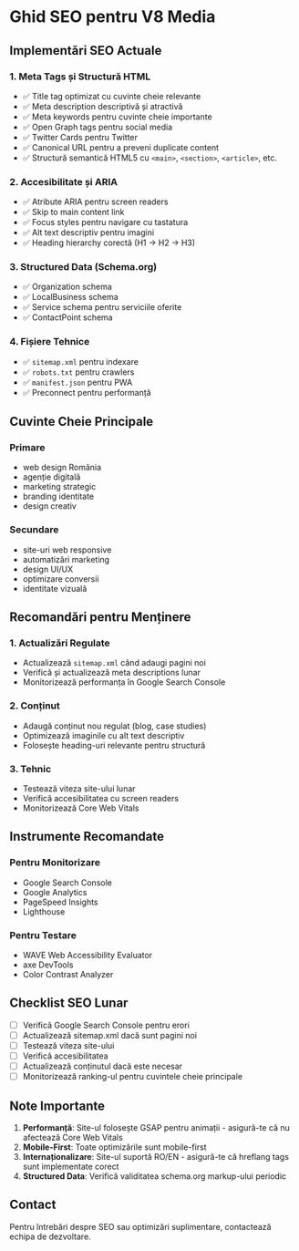 # Ghid SEO pentru V8 Media

## Implementări SEO Actuale

### 1. Meta Tags și Structură HTML
- ✅ Title tag optimizat cu cuvinte cheie relevante
- ✅ Meta description descriptivă și atractivă
- ✅ Meta keywords pentru cuvinte cheie importante
- ✅ Open Graph tags pentru social media
- ✅ Twitter Cards pentru Twitter
- ✅ Canonical URL pentru a preveni duplicate content
- ✅ Structură semantică HTML5 cu `<main>`, `<section>`, `<article>`, etc.

### 2. Accesibilitate și ARIA
- ✅ Atribute ARIA pentru screen readers
- ✅ Skip to main content link
- ✅ Focus styles pentru navigare cu tastatura
- ✅ Alt text descriptiv pentru imagini
- ✅ Heading hierarchy corectă (H1 → H2 → H3)

### 3. Structured Data (Schema.org)
- ✅ Organization schema
- ✅ LocalBusiness schema
- ✅ Service schema pentru serviciile oferite
- ✅ ContactPoint schema

### 4. Fișiere Tehnice
- ✅ `sitemap.xml` pentru indexare
- ✅ `robots.txt` pentru crawlers
- ✅ `manifest.json` pentru PWA
- ✅ Preconnect pentru performanță

## Cuvinte Cheie Principale

### Primare
- web design România
- agenție digitală
- marketing strategic
- branding identitate
- design creativ

### Secundare
- site-uri web responsive
- automatizări marketing
- design UI/UX
- optimizare conversii
- identitate vizuală

## Recomandări pentru Menținere

### 1. Actualizări Regulate
- Actualizează `sitemap.xml` când adaugi pagini noi
- Verifică și actualizează meta descriptions lunar
- Monitorizează performanța în Google Search Console

### 2. Conținut
- Adaugă conținut nou regulat (blog, case studies)
- Optimizează imaginile cu alt text descriptiv
- Folosește heading-uri relevante pentru structură

### 3. Tehnic
- Testează viteza site-ului lunar
- Verifică accesibilitatea cu screen readers
- Monitorizează Core Web Vitals

## Instrumente Recomandate

### Pentru Monitorizare
- Google Search Console
- Google Analytics
- PageSpeed Insights
- Lighthouse

### Pentru Testare
- WAVE Web Accessibility Evaluator
- axe DevTools
- Color Contrast Analyzer

## Checklist SEO Lunar

- [ ] Verifică Google Search Console pentru erori
- [ ] Actualizează sitemap.xml dacă sunt pagini noi
- [ ] Testează viteza site-ului
- [ ] Verifică accesibilitatea
- [ ] Actualizează conținutul dacă este necesar
- [ ] Monitorizează ranking-ul pentru cuvintele cheie principale

## Note Importante

1. **Performanță**: Site-ul folosește GSAP pentru animații - asigură-te că nu afectează Core Web Vitals
2. **Mobile-First**: Toate optimizările sunt mobile-first
3. **Internaționalizare**: Site-ul suportă RO/EN - asigură-te că hreflang tags sunt implementate corect
4. **Structured Data**: Verifică validitatea schema.org markup-ului periodic

## Contact

Pentru întrebări despre SEO sau optimizări suplimentare, contactează echipa de dezvoltare. 